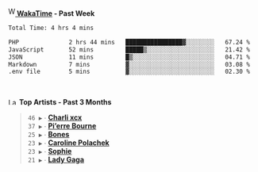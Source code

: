 <img src="https://github.com/dxnter/dxnter/assets/17434202/67b21fa4-d36d-46f9-9dec-f23d976b00ef" alt="WakaTime Logo" width="14" height="18"/><a href="https://wakatime.com/@dxnter" target="_blank"><strong> WakaTime</strong></a><strong> - Past Week</strong>

<!--START_SECTION:waka-->

```txt
Total Time: 4 hrs 4 mins

PHP              2 hrs 44 mins   ████████████████▓░░░░░░░░   67.24 %
JavaScript       52 mins         █████▒░░░░░░░░░░░░░░░░░░░   21.42 %
JSON             11 mins         █▒░░░░░░░░░░░░░░░░░░░░░░░   04.71 %
Markdown         7 mins          ▓░░░░░░░░░░░░░░░░░░░░░░░░   03.08 %
.env file        5 mins          ▓░░░░░░░░░░░░░░░░░░░░░░░░   02.30 %
```

<!--END_SECTION:waka-->

<br/>

<!--START_LASTFM_ARTISTS:{"period": "3month", "rows": 6}-->
<a href="https://last.fm" target="_blank"><img src="https://user-images.githubusercontent.com/17434202/215290617-e793598d-d7c9-428f-9975-156db1ba89cc.svg" alt="Last.fm Logo" width="18" height="13"/></a> **Top Artists - Past 3 Months**

> `46 ▶️` ∙ **[Charli xcx](https://www.last.fm/music/Charli+xcx)**<br/>
> `37 ▶️` ∙ **[Pi’erre Bourne](https://www.last.fm/music/Pi%E2%80%99erre+Bourne)**<br/>
> `25 ▶️` ∙ **[Bones](https://www.last.fm/music/Bones)**<br/>
> `23 ▶️` ∙ **[Caroline Polachek](https://www.last.fm/music/Caroline+Polachek)**<br/>
> `23 ▶️` ∙ **[Sophie](https://www.last.fm/music/Sophie)**<br/>
> `21 ▶️` ∙ **[Lady Gaga](https://www.last.fm/music/Lady+Gaga)**<br/>
<!--END_LASTFM_ARTISTS-->
